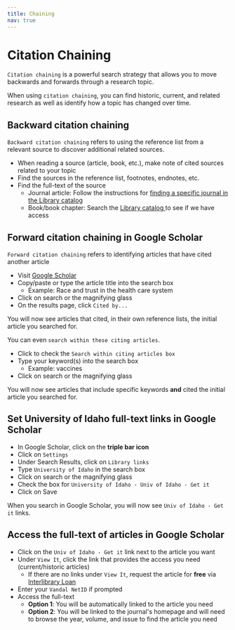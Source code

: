 ```yaml
---
title: Chaining
nav: true
---
```

# Citation Chaining

`Citation chaining` is a powerful search strategy that allows you to move backwards and forwards through a research topic.

When using `citation chaining`, you can find historic, current, and related research as well as identify how a topic has changed over time.

## Backward citation chaining

`Backward citation chaining` refers to using the reference list from a relevant source to discover additional related sources.
* When reading a source (article, book, etc.), make note of cited sources related to your topic
* Find the sources in the reference list, footnotes, endnotes, etc.
* Find the full-text of the source
  * Journal article: Follow the instructions for <a href="https://jylisadoney.github.io/soc/3-journals.html#find-a-journal-in-the-library-catalog" target="_blank">finding a specific journal in the Library catalog</a>  
  * Book/book chapter: Search the <a href ="https://alliance-primo.hosted.exlibrisgroup.com/primo-explore/search?institution=UID&vid=UID&tab=ui_summit&search_scope=ui_alma_summit&indx=1&bulkSize=10&dym=true&highlight=true&displayField=all" target="_blank">Library catalog </a>to see if we have access

## Forward citation chaining in Google Scholar
`Forward citation chaining` refers to identifying articles that have cited another article
* Visit <a href ="https://scholar.google.com/" target="_blank">Google Scholar</a>
* Copy/paste or type the article title into the search box
  * Example: Race and trust in the health care system
* Click on search or the magnifying glass
* On the results page, click `Cited by...`

You will now see articles that cited, in their own reference lists, the initial article you searched for. 

You can even `search within these citing articles`.
* Click to check the `Search within citing articles box`
* Type your keyword(s) into the search box
  * Example: vaccines
* Click on search or the magnifying glass

You will now see articles that include specific keywords **and** cited the initial article you searched for.

## Set University of Idaho full-text links in Google Scholar
* In Google Scholar, click on the **triple bar icon**
* Click on `Settings`
* Under Search Results, click on `Library links`
* Type `University of Idaho` in the search box
* Click on search or the magnifying glass
* Check the box for `University of Idaho - Univ of Idaho - Get it`
* Click on Save

When you search in Google Scholar, you will now see `Univ of Idaho - Get it` links.

## Access the full-text of articles in Google Scholar
* Click on the `Univ of Idaho - Get it` link next to the article you want
* Under `View It`, click the link that provides the access you need (current/historic articles)
  * If there are no links under `View It`, request the article for **free** via <a href ="https://www.lib.uidaho.edu/services/ill/" target="_blank">Interlibrary Loan</a>
* Enter your `Vandal NetID` if prompted
* Access the full-text
  * **Option 1**: You will be automatically linked to the article you need
  * **Option 2**: You will be linked to the journal's homepage and will need to browse the year, volume, and issue to find the article you need
